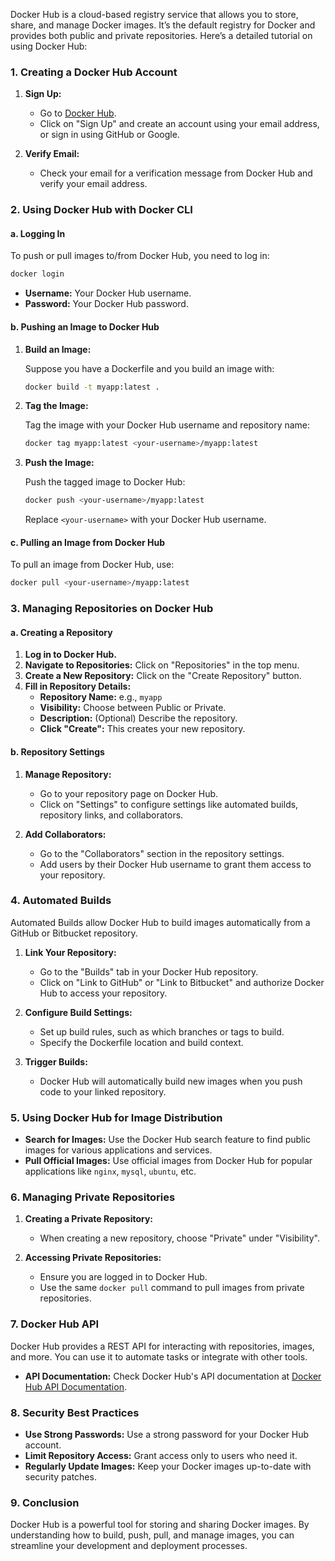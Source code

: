 Docker Hub is a cloud-based registry service that allows you to store, share, and manage Docker images. It’s the default registry for Docker and provides both public and private repositories. Here’s a detailed tutorial on using Docker Hub:

### **1. Creating a Docker Hub Account**

1. **Sign Up:**
   - Go to [Docker Hub](https://hub.docker.com/).
   - Click on "Sign Up" and create an account using your email address, or sign in using GitHub or Google.

2. **Verify Email:**
   - Check your email for a verification message from Docker Hub and verify your email address.

### **2. Using Docker Hub with Docker CLI**

#### **a. Logging In**

To push or pull images to/from Docker Hub, you need to log in:

```bash
docker login
```

- **Username:** Your Docker Hub username.
- **Password:** Your Docker Hub password.

#### **b. Pushing an Image to Docker Hub**

1. **Build an Image:**

   Suppose you have a Dockerfile and you build an image with:

   ```bash
   docker build -t myapp:latest .
   ```

2. **Tag the Image:**

   Tag the image with your Docker Hub username and repository name:

   ```bash
   docker tag myapp:latest <your-username>/myapp:latest
   ```

3. **Push the Image:**

   Push the tagged image to Docker Hub:

   ```bash
   docker push <your-username>/myapp:latest
   ```

   Replace `<your-username>` with your Docker Hub username.

#### **c. Pulling an Image from Docker Hub**

To pull an image from Docker Hub, use:

```bash
docker pull <your-username>/myapp:latest
```

### **3. Managing Repositories on Docker Hub**

#### **a. Creating a Repository**

1. **Log in to Docker Hub.**
2. **Navigate to Repositories:** Click on "Repositories" in the top menu.
3. **Create a New Repository:** Click on the "Create Repository" button.
4. **Fill in Repository Details:**
   - **Repository Name:** e.g., `myapp`
   - **Visibility:** Choose between Public or Private.
   - **Description:** (Optional) Describe the repository.
   - **Click "Create":** This creates your new repository.

#### **b. Repository Settings**

1. **Manage Repository:**
   - Go to your repository page on Docker Hub.
   - Click on "Settings" to configure settings like automated builds, repository links, and collaborators.

2. **Add Collaborators:**
   - Go to the "Collaborators" section in the repository settings.
   - Add users by their Docker Hub username to grant them access to your repository.

### **4. Automated Builds**

Automated Builds allow Docker Hub to build images automatically from a GitHub or Bitbucket repository.

1. **Link Your Repository:**
   - Go to the "Builds" tab in your Docker Hub repository.
   - Click on "Link to GitHub" or "Link to Bitbucket" and authorize Docker Hub to access your repository.

2. **Configure Build Settings:**
   - Set up build rules, such as which branches or tags to build.
   - Specify the Dockerfile location and build context.

3. **Trigger Builds:**
   - Docker Hub will automatically build new images when you push code to your linked repository.

### **5. Using Docker Hub for Image Distribution**

- **Search for Images:** Use the Docker Hub search feature to find public images for various applications and services.
- **Pull Official Images:** Use official images from Docker Hub for popular applications like `nginx`, `mysql`, `ubuntu`, etc.

### **6. Managing Private Repositories**

1. **Creating a Private Repository:**
   - When creating a new repository, choose "Private" under "Visibility".

2. **Accessing Private Repositories:**
   - Ensure you are logged in to Docker Hub.
   - Use the same `docker pull` command to pull images from private repositories.

### **7. Docker Hub API**

Docker Hub provides a REST API for interacting with repositories, images, and more. You can use it to automate tasks or integrate with other tools.

- **API Documentation:** Check Docker Hub's API documentation at [Docker Hub API Documentation](https://docs.docker.com/registry/spec/api/).

### **8. Security Best Practices**

- **Use Strong Passwords:** Use a strong password for your Docker Hub account.
- **Limit Repository Access:** Grant access only to users who need it.
- **Regularly Update Images:** Keep your Docker images up-to-date with security patches.

### **9. Conclusion**

Docker Hub is a powerful tool for storing and sharing Docker images. By understanding how to build, push, pull, and manage images, you can streamline your development and deployment processes. 